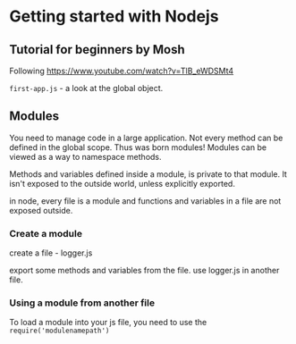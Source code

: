 # Getting started with Nodejs

## Tutorial for beginners by Mosh

Following https://www.youtube.com/watch?v=TlB_eWDSMt4

`first-app.js` - a look at the global object. 

## Modules

You need to manage code in a large application. Not every method can be defined in the global scope. 
Thus was born modules! Modules can be viewed as a way to namespace methods.

Methods and variables defined inside a module, is private to that module. It isn't exposed to the outside world, unless explicitly exported. 

in node, every file is a module and functions and variables in a file are not exposed outside. 

### Create a module

create a file - logger.js

export some methods and variables from the file. 
use logger.js in another file.

### Using a module from another file

To load a module into your js file, you need to use the `require('modulenamepath')`